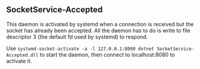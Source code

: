 ## SocketService-Accepted

This daemon is activated by systemd when a connection is received but the socket has already been accepted. All the daemon has to do is write to file descriptor 3 (the default fd used by systemd) to respond.

Use ```systemd-socket-activate -a -l 127.0.0.1:8080 dotnet SocketService-Accepted.dll``` to start the daemon, then connect to localhost:8080 to activate it.

